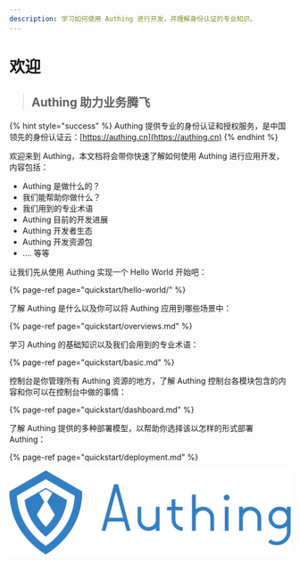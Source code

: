 ```yaml
---
description: 学习如何使用 Authing 进行开发，并理解身份认证的专业知识。
---
```


# 欢迎

> ## Authing 助力业务腾飞

{% hint style="success" %}
 Authing 提供专业的身份认证和授权服务，是中国领先的身份认证云：[https://authing.cn](https://authing.cn)
{% endhint %}

欢迎来到 Authing，本文档将会带你快速了解如何使用 Authing 进行应用开发，内容包括：

* Authing 是做什么的？
* 我们能帮助你做什么？
* 我们用到的专业术语
* Authing 目前的开发进展
* Authing 开发者生态
* Authing 开发资源包
* .... 等等

让我们先从使用 Authing 实现一个 Hello World 开始吧：

{% page-ref page="quickstart/hello-world/" %}

了解 Authing 是什么以及你可以将 Authing 应用到哪些场景中：

{% page-ref page="quickstart/overviews.md" %}

 学习 Authing 的基础知识以及我们会用到的专业术语：

{% page-ref page="quickstart/basic.md" %}

控制台是你管理所有 Authing 资源的地方，了解 Authing 控制台各模块包含的内容和你可以在控制台中做的事情：

{% page-ref page="quickstart/dashboard.md" %}

了解 Authing 提供的多种部署模型，以帮助你选择该以怎样的形式部署 Authing：

{% page-ref page="quickstart/deployment.md" %}

![Authing Logo](.gitbook/assets/image%20%2825%29.png)



